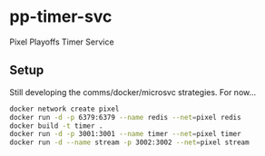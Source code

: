 # pp-timer-svc
Pixel Playoffs Timer Service

## Setup
Still developing the comms/docker/microsvc strategies. For now...

```bash
docker network create pixel
docker run -d -p 6379:6379 --name redis --net=pixel redis
docker build -t timer .
docker run -d -p 3001:3001 --name timer --net=pixel timer
docker run -d --name stream -p 3002:3002 --net=pixel stream

```
